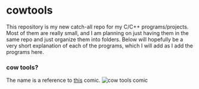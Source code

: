 # cowtools
This repository is my new catch-all repo for my C/C++ programs/projects. Most of them are really small, and I am planning on just having them in the same repo and just organize them into folders.
Below will hopefully be a very short explanation of each of the programs, which I will add as I add the programs here.

### cow tools?
The name is a reference to [this](https://en.wikipedia.org/wiki/Cow_tools) comic.
![cow tools comic](https://upload.wikimedia.org/wikipedia/en/9/9a/Cow_Tools_cartoon.png)
